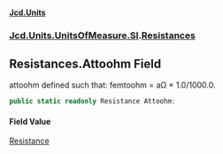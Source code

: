 #### [Jcd.Units](index 'index')
### [Jcd.Units.UnitsOfMeasure.SI](Jcd.Units.UnitsOfMeasure.SI 'Jcd.Units.UnitsOfMeasure.SI').[Resistances](Resistances 'Jcd.Units.UnitsOfMeasure.SI.Resistances')

## Resistances.Attoohm Field

attoohm defined such that: femtoohm = aΩ × 1.0/1000.0.

```csharp
public static readonly Resistance Attoohm;
```

#### Field Value
[Resistance](Resistance 'Jcd.Units.UnitTypes.Resistance')